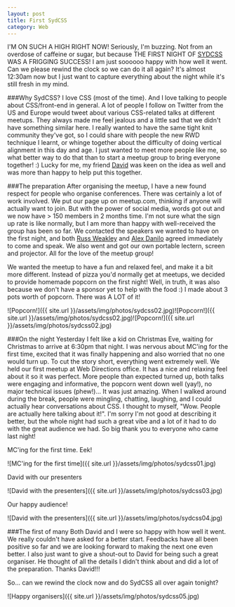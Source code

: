 ```yaml
---
layout: post
title: First SydCSS
category: Web
---
```


I'M ON SUCH A HIGH RIGHT NOW! Seriously, I'm buzzing. Not from an overdose of caffeine or sugar, but because THE FIRST NIGHT OF [SYDCSS](http://www.sydcss.com) WAS A FRIGGING SUCCESS! I am just soooooo happy with how well it went. Can we please rewind the clock so we can do it all again? It's almost 12:30am now but I just want to capture everything about the night while it's still fresh in my mind.

###Why SydCSS?
I love CSS (most of the time). And I love talking to people about CSS/front-end in general. A lot of people I follow on Twitter from the US and Europe would tweet about various CSS-related talks at different meetups. They always made me feel jealous and a little sad that we didn't have something similar here. I really wanted to have the same tight knit community they've got, so I could share with people the new RWD technique I learnt, or whinge together about the difficulty of doing vertical alignment in this day and age. I just wanted to meet more people like me, so what better way to do that than to start a meetup group to bring everyone together! :) Lucky for me, my friend [David](http://www.twitter.com/dp_lewis) was keen on the idea as well and was more than happy to help put this together. 

###The preparation
After organising the meetup, I have a new found respect for people who organise conferences. There was certainly a lot of work involved. We put our page up on meetup.com, thinking if anyone will actually want to join. But with the power of social media, words got out and we now have > 150 members in 2 months time. I'm not sure what the sign up rate is like normally, but I am more than happy with well-received the group has been so far. We contacted the speakers we wanted to have on the first night, and both [Russ Weakley](http://www.twitter.com/russmaxdesign) and [Alex Danilo](http://www.twitter.com/alexanderdanilo) agreed immediately to come and speak. We also went and got our own portable lectern, screen and projector. All for the love of the meetup group! 

We wanted the meetup to have a fun and relaxed feel, and make it a bit more different. Instead of pizza you'd normally get at meetups, we decided to provide homemade popcorn on the first night! Well, in truth, it was also because we don't have a sponsor yet to help with the food :) I made about 3 pots worth of popcorn. There was A LOT of it! 

![Popcorn!]({{ site.url }}/assets/img/photos/sydcss02.jpg)![Popcorn!]({{ site.url }}/assets/img/photos/sydcss02.jpg)![Popcorn!]({{ site.url }}/assets/img/photos/sydcss02.jpg)

###On the night
Yesterday I felt like a kid on Christmas Eve, waiting for Christmas to arrive at 6:30pm that night. I was nervous about MC'ing for the first time, excited that it was finally happening and also worried that no one would turn up. To cut the story short, everything went extremely well. We held our first meetup at Web Directions office. It has a nice and relaxing feel about it so it was perfect. More people than expected turned up, both talks were engaging and informative, the popcorn went down well (yay!), no major technical issues (phew!)... It was just amazing. When I walked around during the break, people were mingling, chatting, laughing, and I could actually hear conversations about CSS. I thought to myself, "Wow. People are actually here talking about it!". I'm sorry I'm not good at describing it better, but the whole night had such a great vibe and a lot of it had to do with the great audience we had. So big thank you to everyone who came last night!

MC'ing for the first time. Eek!

![MC'ing for the first time]({{ site.url }}/assets/img/photos/sydcss01.jpg)

David with our presenters

![David with the presenters]({{ site.url }}/assets/img/photos/sydcss03.jpg)

Our happy audience!

![David with the presenters]({{ site.url }}/assets/img/photos/sydcss04.jpg)

###The first of many
Both David and I were so happy with how well it went. We really couldn't have asked for a better start. Feedbacks have all been positive so far and we are looking forward to making the next one even better. I also just want to give a shout-out to David for being such a great organiser. He thought of all the details I didn't think about and did a lot of the preparation. Thanks David!!!

So... can we rewind the clock now and do SydCSS all over again tonight?

![Happy organisers]({{ site.url }}/assets/img/photos/sydcss05.jpg)



